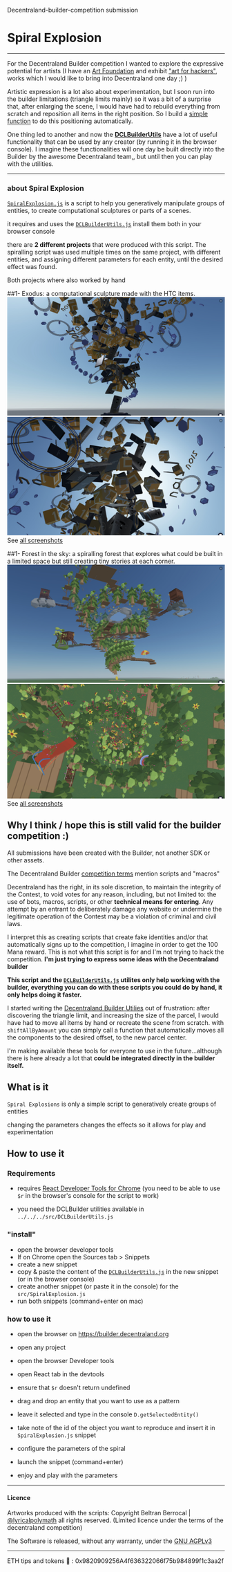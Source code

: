 Decentraland-builder-competition submission
# Spiral Explosion


----

For the Decentraland Builder competition I wanted to explore the expressive potential for artists (I have an [Art Foundation](http://berrocal.net) and exhibit ["art for hackers"](https://www.youtube.com/watch?v=wwCiP_s4x78&list=LLrYYc-NsPcVatirtnBCtyIw), works which I would like to bring into Decentraland one day ;) )

Artistic expression is a lot also about experimentation, but I soon run into the builder limitations (triangle limits mainly) so it was a bit of a surprise that, after enlarging the scene, I would have had to rebuild everything from scratch and reposition all items in the right position.
So I build a [simple function](https://github.com/lyricalpolymath/DCLBuilder_utils/blob/205fed67b1fa4fbdaeac7fd9571aa40109caafb5/src/DCLBuilderUtils.js#L332) to do this positioning automatically.

One thing led to another and now the [**DCLBuilderUtils**](https://github.com/lyricalpolymath/DCLBuilder_utils/) have a lot of useful functionality that can be used by any creator (by running it in the browser console).
I imagine these functionalities will one day be built directly into the Builder by the awesome Decentraland team,, but until then you can play with the utilities.

---

### about Spiral Explosion

[`SpiralExplosion.js`](src/SpiralExplosion.js) is a script to help you generatively manipulate groups of entities, to create computational sculptures or parts of a scenes.

it requires and uses the [`DCLBuilderUtils.js`](https://github.com/lyricalpolymath/DCLBuilder_utils/blob/master/src/DCLBuilderUtils.js)
install them both in your browser console



there are **2 different projects** that were produced with this script.
The spiralling script was used multiple times on the same project, with different entities, and assigning different parameters for each entity, until the desired effect was found.

Both projects where also worked by hand

##1- Exodus:
a computational sculpture made with the HTC items. 
![Explosion_Exodus](builderProjects/Explosion_001_Exodus1/screenshots/Explosion_Exodus1_screenshot_07.jpg)
![Explosion_Exodus](builderProjects/Explosion_001_Exodus1/screenshots/Explosion_Exodus1_screenshot_08.jpg)
See [all screenshots](builderProjects/Explosion_001_Exodus1/screenshots/All_images_README.md)

##1- Forest in the sky:
a spiralling forest that explores what could be built in a limited space but still creating tiny stories at each corner. 
![Forest in the sky](builderProjects/Explosion_002_Forest_in_the_sky/screenshots/ForestInTheSky_09.jpg)
![Forest in the sky](builderProjects/Explosion_002_Forest_in_the_sky/screenshots/ForestInTheSky_14.jpg)
See [all screenshots](builderProjects/Explosion_002_Forest_in_the_sky/screenshots/All_images_README.md)








## Why I think / hope this is still valid for the builder competition :)
All submissions have been created with the Builder, not another SDK or other assets.

The Decentraland Builder [competition terms](https://decentraland.org/contest-terms) mention scripts and "macros"

> 
Decentraland has the right, in its sole discretion, to maintain the integrity of the Contest, to void votes for any reason, including, but not limited to: the use of bots, macros, scripts, or other **technical means for entering**. 
Any attempt by an entrant to deliberately damage any website or undermine the legitimate operation of the Contest may be a violation of criminal and civil laws. 

I interpret this as creating scripts that create fake identities and/or that automatically signs up to the competition, I imagine in order to get the 100 Mana reward. This is not what this script is for and I'm not trying to hack the competition. **I'm just trying to express some ideas with the Decentraland builder**

**This script and the [`DCLBuilderUtils.js`](https://github.com/lyricalpolymath/DCLBuilder_utils/blob/master/src/DCLBuilderUtils.js) utilites only help working with the builder, everything you can do with these scripts you could do by hand, it only helps doing it faster.** 

I started writing the [Decentraland Builder Utilies](https://github.com/lyricalpolymath/DCLBuilder_utils) out of frustration: after discovering the triangle limit, and increasing the size of the parcel, I would have had to move all items by hand or recreate the scene from scratch. with `shiftAllByAmount` you can simply call a function that automatically moves all the components to the desired offset, to the new parcel center.

I'm making available these tools for everyone to use in the future...although there is here already a lot that **could be integrated directly in the builder itself.**




## What is it
`Spiral Explosions` is only a simple script to generatively create groups of entities 

changing the parameters changes the effects so it allows for play and experimentation

## How to use it

### Requirements
- requires [React Developer Tools for Chrome](https://chrome.google.com/webstore/detail/react-developer-tools/fmkadmapgofadopljbjfkapdkoienihi?hl=en)
(you need to be able to use `$r` in the browser's console for the script to work)

- you need the DCLBuilder utilities available in
`../../../src/DCLBuilderUtils.js` 

### "install"

- open the browser developer tools 
- If on Chrome open the Sources tab > Snippets
- create a new snippet 
- copy & paste the content of the [`DCLBuilderUtils.js`](https://github.com/lyricalpolymath/DCLBuilder_utils/blob/master/src/DCLBuilderUtils.js) in the new snippet (or in the browser console)
- create another snippet (or paste it in the console) 
for the 
`src/SpiralExplosion.js`
- run both snippets (command+enter on mac)



### how to use it
- open the browser on https://builder.decentraland.org
- open any project
- open the browser Developer tools
- open React tab in the devtools
- ensure that `$r` doesn't return undefined

- drag and drop an entity that you want to use as a pattern
- leave it selected and type in the console
`D.getSelectedEntity()`
- take note of the id of the object you want to reproduce and insert it in `SpiralExplosion.js` snippet
- configure the parameters of the spiral
- launch the snippet (command+enter)
- enjoy and play with the parameters


------
#### Licence

Artworks produced with the scripts:
Copyright Beltran Berrocal | [@lyricalpolymath](https://twitter.com/lyricalpolymath) 
all rights reserved. 
(Limited licence under the terms of the decentraland competition)

The Software is released, without any warranty, under the [GNU AGPLv3](../../LICENCE)  


----

ETH tips and tokens :pray: : 0x9820909256A4f636322066f75b984899f1c3aa2f
